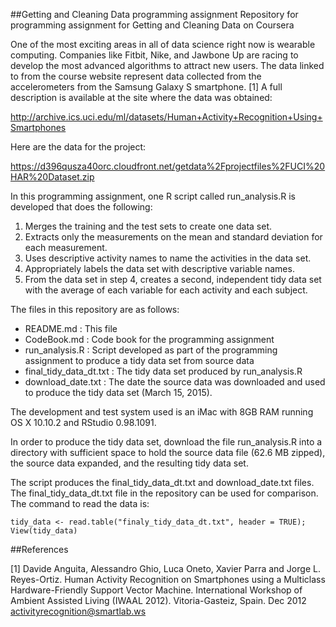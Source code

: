 ##Getting and Cleaning Data programming assignment
Repository for programming assignment for Getting and Cleaning Data on Coursera

One of the most exciting areas in all of data science right now is wearable computing. Companies like Fitbit, Nike, and Jawbone Up are racing to develop the most advanced algorithms to attract new users. The data linked to from the course website represent data collected from the accelerometers from the Samsung Galaxy S smartphone. [1] A full description is available at the site where the data was obtained:

http://archive.ics.uci.edu/ml/datasets/Human+Activity+Recognition+Using+Smartphones

Here are the data for the project:

https://d396qusza40orc.cloudfront.net/getdata%2Fprojectfiles%2FUCI%20HAR%20Dataset.zip

In this programming assignment, one R script called run_analysis.R is developed that does the following: 

1. Merges the training and the test sets to create one data set.  
2. Extracts only the measurements on the mean and standard deviation for each measurement.  
3. Uses descriptive activity names to name the activities in the data set.  
4. Appropriately labels the data set with descriptive variable names.  
5. From the data set in step 4, creates a second, independent tidy data set with the average of each variable for each activity and each subject. 

The files in this repository are as follows:
- README.md : This file
- CodeBook.md : Code book for the programming assignment
- run_analysis.R : Script developed as part of the programming assignment to produce a tidy data set from source data
- final_tidy_data_dt.txt : The tidy data set produced by run_analysis.R
- download_date.txt : The date the source data was downloaded and used to produce the tidy data set (March 15, 2015).

The development and test system used is an iMac with 8GB RAM running OS X 10.10.2 and RStudio 0.98.1091.

In order to produce the tidy data set, download the file run_analysis.R into a directory with sufficient space to hold the source data file (62.6 MB zipped), the source data expanded, and the resulting tidy data set.

The script produces the final_tidy_data_dt.txt and download_date.txt files.  The final_tidy_data_dt.txt file in the repository can be used for comparison.  The command to read the data is:

```
tidy_data <- read.table("finaly_tidy_data_dt.txt", header = TRUE); View(tidy_data)
```

##References

[1] Davide Anguita, Alessandro Ghio, Luca Oneto, Xavier Parra and Jorge L. Reyes-Ortiz. Human Activity Recognition on Smartphones using a Multiclass Hardware-Friendly Support Vector Machine. International Workshop of Ambient Assisted Living (IWAAL 2012). Vitoria-Gasteiz, Spain. Dec 2012 activityrecognition@smartlab.ws

